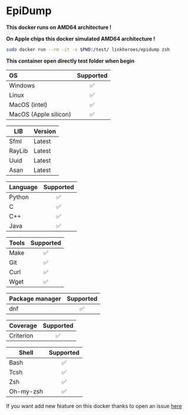 # EpiDump

**This docker runs on AMD64 architecture !**

**On Apple chips this docker simulated AMD64 architecture !**

```bash
sudo docker run --rm -it -v $PWD:/test/ linkheroes/epidump zsh
```

**This container open directly test folder when begin**

| OS                    | Supported |
| :-------------------- | :-------: |
| Windows               |    ✅     |
| Linux                 |    ✅     |
| MacOS (intel)         |    ✅     |
| MacOS (Apple silicon) |    ✅     |

| LIB    | Version |
| ------ | ------- |
| Sfml   | Latest  |
| RayLib | Latest  |
| Uuid   | Latest  |
| Asan   | Latest  |

| Language | Supported |
| -------- | :-------: |
| Python   |    ✅     |
| C        |    ✅     |
| C++      |    ✅     |
| Java     |    ✅     |

| Tools | Supported |
| ----- | :-------: |
| Make  |    ✅     |
| Git   |    ✅     |
| Curl  |    ✅     |
| Wget  |    ✅     |

| Package manager | Supported |
| --------------- | :-------: |
| dnf             |    ✅     |

| Coverage   | Supported |
| --------- | :-------: |
| Criterion |    ✅     |

| Shell     | Supported |
| --------- | :-------: |
| Bash      |    ✅     |
| Tcsh      |    ✅     |
| Zsh       |    ✅     |
| Oh-my-zsh |    ✅     |

If you want add new feature on this docker thanks to open an issue [here](https://github.com/Tek-Pheed/EpiDump/issues)
